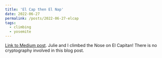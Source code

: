 ```yaml
---
title: 'El Cap then El Nap'
date: 2022-06-27
permalink: /posts/2022-06-27-elcap
tags:
  - climbing
  - yosemite
---
```


[Link to Medium post](https://cathieyun.medium.com/el-cap-then-el-nap-54f0aeac788). Julie and I climbed the Nose on El Capitan! There is no cryptography involved in this blog post.